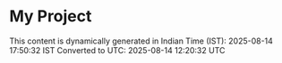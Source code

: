 # My Project

This content is dynamically generated in Indian Time (IST): 2025-08-14 17:50:32 IST
Converted to UTC: 2025-08-14 12:20:32 UTC
